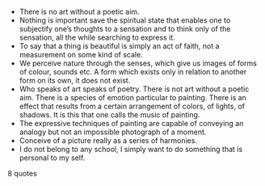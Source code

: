  - There is no art without a poetic aim.
 - Nothing is important save the spiritual state that enables one to subjectify one’s thoughts to a sensation and to think only of the sensation, all the while searching to express it.
 - To say that a thing is beautiful is simply an act of faith, not a measurement on some kind of scale.
 - We perceive nature through the senses, which give us images of forms of colour, sounds etc. A form which exists only in relation to another form on its own, it does not exist.
 - Who speaks of art speaks of poetry. There is not art without a poetic aim. There is a species of emotion particular to painting. There is an effect that results from a certain arrangement of colors, of lights, of shadows. It is this that one calls the music of painting.
 - The expressive techniques of painting are capable of conveying an analogy but not an impossible photograph of a moment.
 - Conceive of a picture really as a series of harmonies.
 - I do not belong to any school, I simply want to do something that is personal to my self.

8 quotes